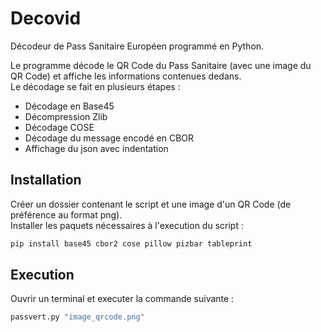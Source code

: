 # Decovid
Décodeur de Pass Sanitaire Européen programmé en Python.

Le programme décode le QR Code du Pass Sanitaire (avec une image du QR Code) et affiche les informations contenues dedans.\
Le décodage se fait en plusieurs étapes :
- Décodage en Base45
- Décompression Zlib
- Décodage COSE
- Décodage du message encodé en CBOR
- Affichage du json avec indentation

## Installation

Créer un dossier contenant le script et une image d'un QR Code (de préférence au format png).\
Installer les paquets nécessaires à l'execution du script :

```bash
pip install base45 cbor2 cose pillow pizbar tableprint
```

## Execution

Ouvrir un terminal et executer la commande suivante :

```bash
passvert.py "image_qrcode.png"
```
